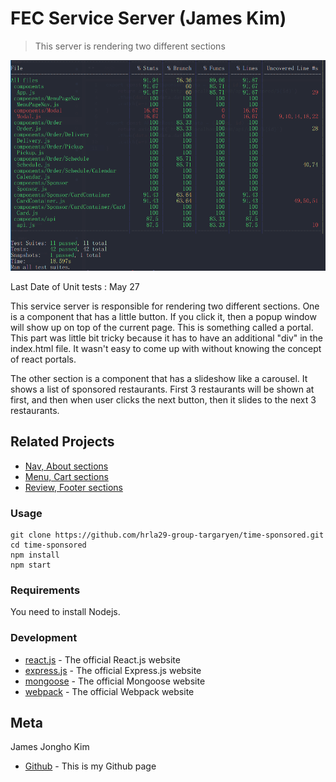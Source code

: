 # FEC Service Server (James Kim)
> This server is rendering two different sections

![](test_may_27.png)

Last Date of Unit tests : May 27

This service server is responsible for rendering two different sections. One is a component that has a little button. If you click it, then a popup window will show up on top of the current page. This is something called a portal. This part was little bit tricky because it has to have an additional "div" in the index.html file. It wasn't easy to come up with without knowing the concept of react portals. 

The other section is a component that has a slideshow like a carousel. It shows a list of sponsored restaurants. First 3 restaurants will be shown at first, and then when user clicks the next button, then it slides to the next 3 restaurants.

## Related Projects

* [Nav, About sections](https://github.com/hrla29-group-targaryen/nav-about)
* [Menu, Cart sections](https://github.com/hrla29-group-targaryen/menu-cart)
* [Review, Footer sections](https://github.com/hrla29-group-targaryen/reviews)

### Usage

```
git clone https://github.com/hrla29-group-targaryen/time-sponsored.git
cd time-sponsored
npm install
npm start
```

### Requirements

You need to install Nodejs.

### Development

* [react.js](https://www.npmjs.com/package/react) - The official React.js website
* [express.js](https://www.npmjs.com/package/express) - The official Express.js website
* [mongoose](https://www.npmjs.com/package/mongoose) - The official Mongoose website
* [webpack](https://www.npmjs.com/package/webpack) - The official Webpack website

## Meta

James Jongho Kim 
- [Github](https://github.com/april9288) - This is my Github page


